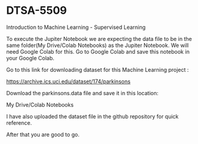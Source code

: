 # DTSA-5509
Introduction to Machine Learning - Supervised Learning

To execute the Jupiter Notebook we are expecting the data file to be in the same folder(My Drive/Colab Notebooks) as the Jupiter Notebook.
We will need Google Colab for this.
Go to Google Colab and save this notebook in your Google Colab.

Go to this link for downloading dataset for this Machine Learning project :

https://archive.ics.uci.edu/dataset/174/parkinsons

Download the parkinsons.data file and save it in this location:

My Drive/Colab Notebooks

I have also uploaded the dataset file in the github repository for quick reference.

After that you are good to go.



